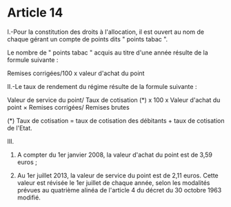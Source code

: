 # Article 14

I.-Pour la constitution des droits à l'allocation, il est ouvert au nom de chaque gérant un compte de points dits " points tabac ".

Le nombre de " points tabac " acquis au titre d'une année résulte de la formule suivante :

Remises corrigées/100 x valeur d'achat du point

II.-Le taux de rendement du régime résulte de la formule suivante :

Valeur de service du point/ Taux de cotisation (*) x 100 x Valeur d'achat du point × Remises corrigées/ Remises brutes

(*) Taux de cotisation = taux de cotisation des débitants + taux de cotisation de l'Etat.

III.

1. A compter du 1er janvier 2008, la valeur d'achat du point est de 3,59 euros ;

2. Au 1er juillet 2013, la valeur de service du point est de 2,11 euros. Cette valeur est révisée le 1er juillet de chaque année, selon les modalités prévues au quatrième alinéa de l'article 4 du décret du 30 octobre 1963 modifié.
